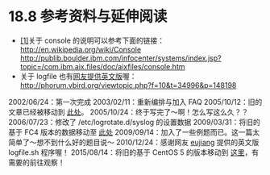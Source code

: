 # 18.8 参考资料与延伸阅读

-   [\[1\]](#164.html#ac1)关于 console 的说明可以参考下面的链接： <http://en.wikipedia.org/wiki/Console> <http://publib.boulder.ibm.com/infocenter/systems/index.jsp?topic=/com.ibm.aix.files/doc/aixfiles/console.htm>
-   关于 logfile 也有[网友提供英文版](http://phorum.vbird.org/viewtopic.php?f=10&t=34996&p=148198)喔： <http://phorum.vbird.org/viewtopic.php?f=10&t=34996&p=148198>

2002/06/24：第一次完成 2003/02/11：重新编排与加入 FAQ 2005/10/12：旧的文章已经被移动到 [此处](http://linux.vbird.org/linux_basic/0570syslog/0570syslog.php)。 2005/10/24：终于写完了～啊！怎么写这么久？？ 2006/07/23：修改了 /etc/logrotate.d/syslog 的设置数据 2009/03/31：将旧的基于 FC4 版本的数据移动至 [此处](http://linux.vbird.org/linux_basic/0570syslog/0570syslog-fc4.php) 2009/09/14：加入了一些例题而已。这一篇太简单了～想不到什么好的题目说～ 2010/12/24：感谢网友 [eujiang](http://phorum.vbird.org/viewtopic.php?f=10&t=34996&p=148198) 提供的英文版 logfile.sh 程序喔！ 2015/08/14：将旧的基于 CentOS 5 的版本移动到 [这里](http://linux.vbird.org/linux_basic/0570syslog//0570syslog-centos5.php)，有需要的前往观察！